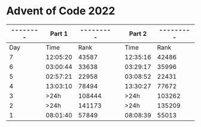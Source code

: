 # Advent of Code 2022

| -------- |Part 1|---------|   |Part 2 | --------- |
|--|--|--|--|--|--|
|Day       |Time    |Rank | |Time    |Rank  
| 7 |12:05:20  |43587| | 12:35:16|42486
| 6 | 03:00:44 |33638      | | 03:29:17|35996      
| 5 | 02:57:21 |22958    |  |03:08:52 | 22431 
| 4 |13:03:10  |78494   |   |13:30:27  |77672      
| 3 | >24h   |108444    |  |>24h   |103262      
| 2|  >24h  |141173    |  |>24h   |135209      
| 1 | 08:01:40 |57849||08:08:39 |55013      
